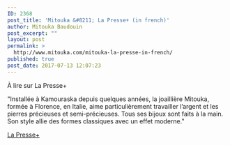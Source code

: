 ```yaml
---
ID: 2368
post_title: 'Mitouka &#8211; La Presse+ (in french)'
author: Mitouka Baudouin
post_excerpt: ""
layout: post
permalink: >
  http://www.mitouka.com/mitouka-la-presse-in-french/
published: true
post_date: 2017-07-13 12:07:23
---
```

À lire sur La Presse+

"Installée à Kamouraska depuis quelques années, la joaillière Mitouka, formée à Florence, en Italie, aime particulièrement travailler l’argent et les pierres précieuses et semi-précieuses. Tous ses bijoux sont faits à la main. Son style allie des formes classiques avec un effet moderne."

<a href="http://plus.lapresse.ca/screens/f2b14a01-9d14-47d5-99ee-0f510db0207e%7CQK.fxHR_YHVH.html">La Presse+</a>